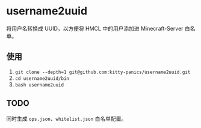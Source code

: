 # username2uuid

将用户名转换成 UUID，以方便将 HMCL 中的用户添加进 Minecraft-Server 白名单。

## 使用

1. `git clone --depth=1 git@github.com:kitty-panics/username2uuid.git`
2. `cd username2uuid/bin`
3. `bash username2uuid`

## TODO

同时生成 `ops.json`、`whitelist.json` 白名单配置。
